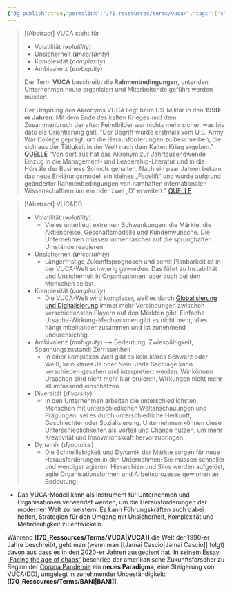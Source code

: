 ```yaml
---
{"dg-publish":true,"permalink":"/70-ressources/terms/vuca/","tags":["class/termNote"],"noteIcon":""}
---
```


> [!Abstract] VUCA steht für
> 
> - Volatilität (***v**olatility*)
> - Unsicherheit (***u**ncertainty*)
> - Komplexität (***c**omplexity*)
> - Ambivalenz (***a**mbiguity*)
>   
> Der Term **VUCA** beschreibt die **Rahmenbedingungen**, unter den  Unternehmen heute organisiert und Mitarbeitende geführt werden müssen.
> 
> Der Ursprung des Akronyms VUCA liegt beim US-Militär in den **1990-er Jahren**: Mit dem Ende des kalten Krieges und dem Zusammenbruch der alten Feindbilder war nichts mehr sicher, was bis dato als Orientierung galt.
> "Der Begriff wurde erstmals vom U.S. Army War College geprägt, um die Herausforderungen zu beschreiben, die sich aus der Tätigkeit in der Welt nach dem Kalten Krieg ergeben." [QUELLE](https://executiveacademy.at/de/news/detail/bani-statt-vuca-so-geht-fuehrung-in-der-welt-von-morgen#:~:text=Das%20VUCA%20Modell%2C%20welches%20unsere,Modell%20abgel%C3%B6st%3A%20dem%20BANI%20Modell.)
> "Von dort aus hat das Akronym zur Jahrtausendwende Einzug in die Management- und Leadership-Literatur und in die Hörsäle der Business Schools gehalten. Nach ein paar Jahren bekam das neue Erklärungsmodell ein kleines „Facelift“ und wurde aufgrund geänderter Rahmenbedingungen von namhaften internationalen Wissenschaftlern um ein oder zwei „D“ erweitert." [QUELLE](https://executiveacademy.at/de/news/detail/bani-statt-vuca-so-geht-fuehrung-in-der-welt-von-morgen#:~:text=Das%20VUCA%20Modell%2C%20welches%20unsere,Modell%20abgel%C3%B6st%3A%20dem%20BANI%20Modell.)


> [!Abstract] VUCADD
> - Volatilität (***v**olatility*)
> 	- Vieles unterliegt extremen Schwankungen: die Märkte, die Aktienpreise, Geschäftsmodelle und Kundenwünsche. Die Unternehmen müssen immer rascher auf die sprunghaften Umstände reagieren.
> - Unsicherheit (***u**ncertainty*)
> 	- Längerfristige Zukunftsprognosen und somit Planbarkeit ist in der VUCA-Welt schwierig geworden. Das führt zu Instabilität und Unsicherheit in Organisationen, aber auch bei den Menschen selbst.
> - Komplexität (***c**omplexity*)
> 	- Die VUCA-Welt wird komplexer, weil es durch [Globalisierung und Digitalisierung](https://executiveacademy.at/de/news/detail/digitalisierung-vs-globalisierung) immer mehr Verbindungen zwischen verschiedensten Playern auf den Märkten gibt. Einfache Ursache-Wirkung-Mechanismen gibt es nicht mehr, alles hängt miteinander zusammen und ist zunehmend undurchsichtig.
> - Ambivalenz (***a**mbiguity*) --> Bedeutung: Zwiespältigkeit; Spannungszustand; Zerrissenheit
> 	- In einer komplexen Welt gibt es kein klares Schwarz oder Weiß, kein klares Ja oder Nein. Jede Sachlage kann verschieden gesehen und interpretiert werden. Wir können Ursachen sind nicht mehr klar eruieren, Wirkungen nicht mehr allumfassend einschätzen.
> - Diversität (***d**iversity*)
> 	- In den Unternehmen arbeiten die unterschiedlichsten Menschen mit unterschiedlichen Weltanschauungen und Prägungen, sei es durch unterschiedliche Herkunft, Geschlechter oder Sozialisierung. Unternehmen können diese Unterschiedlichkeiten als Vorteil und Chance nutzen, um mehr Kreativität und Innovationskraft hervorzubringen.
> - Dynamik (***d**ynamics*)
> 	- Die Schnelllebigkeit und Dynamik der Märkte sorgen für neue Herausforderungen in den Unternehmen: Sie müssen schneller und wendiger agieren. Hierarchien und Silos werden aufgelöst, agile Organisationsformen und Arbeitsprozesse gewinnen an Bedeutung.
> 	
> 
> 

- Das VUCA-Modell kann als Instrument für Unternehmen und Organisationen verwendet werden, um die Herausforderungen der modernen Welt zu meistern. Es kann Führungskräften auch dabei helfen, Strategien für den Umgang mit Unsicherheit, Komplexität und Mehrdeutigkeit zu entwickeln.

Während **[[70_Ressources/Terms/VUCA\|VUCA]]** die Welt der 1990-er Jahre beschreibt, geht man (wenn man [[Jamai Cascio\|Jamai Cascio]] folgt) davon aus dass es in den 2020-er Jahren ausgedient hat. In [seinem Essay „Facing the age of chaos“](https://medium.com/@cascio/facing-the-age-of-chaos-b00687b1f51d) beschrieb der amerikanische Zukunftsforscher zu Beginn der [Corona Pandemie](https://executiveacademy.at/de/news/detail/post-corona-leadership-wie-die-krise-das-fuehren-von-morgen-veraendert) ein **neues Paradigma**, eine Steigerung von VUCA(DD), umgelegt in zunehmender Unbeständigkeit: **[[70_Ressources/Terms/BANI\|BANI]]**. 